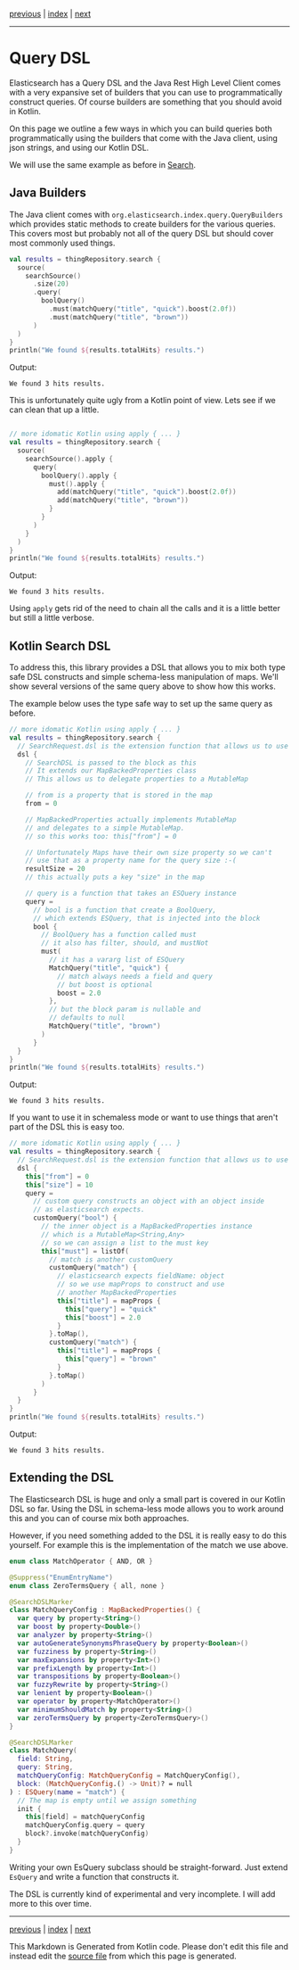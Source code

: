 [previous](search.md) | [index](index.md) | [next](coroutines.md)

___

# Query DSL

Elasticsearch has a Query DSL and the Java Rest High Level Client comes with a very expansive
set of builders that you can use to programmatically construct queries. Of course builders are 
something that you should avoid in Kotlin. 

On this page we outline a few ways in which you can build queries both programmatically using the builders
that come with the Java client, using json strings, and using our Kotlin DSL.

We will use the same example as before in [Search](search.md). 

## Java Builders

The Java client comes with `org.elasticsearch.index.query.QueryBuilders` which provides static methods 
to create builders for the various queries. This covers most but probably not all of the query DSL 
but should cover most commonly used things.

```kotlin
val results = thingRepository.search {
  source(
    searchSource()
      .size(20)
      .query(
        boolQuery()
          .must(matchQuery("title", "quick").boost(2.0f))
          .must(matchQuery("title", "brown"))
      )
  )
}
println("We found ${results.totalHits} results.")
```

Output:

```
We found 3 hits results.

```

This is unfortunately quite ugly from a Kotlin point of view. Lets see if we can clean that up a little.

```kotlin

// more idomatic Kotlin using apply { ... }
val results = thingRepository.search {
  source(
    searchSource().apply {
      query(
        boolQuery().apply {
          must().apply {
            add(matchQuery("title", "quick").boost(2.0f))
            add(matchQuery("title", "brown"))
          }
        }
      )
    }
  )
}
println("We found ${results.totalHits} results.")
```

Output:

```
We found 3 hits results.

```

Using `apply` gets rid of the need to chain all the calls and it is a little better but still a little verbose. 

## Kotlin Search DSL

To address this, this library provides a DSL that allows you to mix both type safe DSL constructs 
and simple schema-less manipulation of maps. We'll show several versions of the same query above to
show how this works.

The example below uses the type safe way to set up the same query as before.

```kotlin
// more idomatic Kotlin using apply { ... }
val results = thingRepository.search {
  // SearchRequest.dsl is the extension function that allows us to use the dsl.
  dsl {
    // SearchDSL is passed to the block as this
    // It extends our MapBackedProperties class
    // This allows us to delegate properties to a MutableMap

    // from is a property that is stored in the map
    from = 0

    // MapBackedProperties actually implements MutableMap
    // and delegates to a simple MutableMap.
    // so this works too: this["from"] = 0

    // Unfortunately Maps have their own size property so we can't
    // use that as a property name for the query size :-(
    resultSize = 20
    // this actually puts a key "size" in the map

    // query is a function that takes an ESQuery instance
    query =
      // bool is a function that create a BoolQuery,
      // which extends ESQuery, that is injected into the block
      bool {
        // BoolQuery has a function called must
        // it also has filter, should, and mustNot
        must(
          // it has a vararg list of ESQuery
          MatchQuery("title", "quick") {
            // match always needs a field and query
            // but boost is optional
            boost = 2.0
          },
          // but the block param is nullable and
          // defaults to null
          MatchQuery("title", "brown")
        )
      }
  }
}
println("We found ${results.totalHits} results.")
```

Output:

```
We found 3 hits results.

```

If you want to use it in schemaless mode or want to use things that aren't part of the DSL
this is easy too.

```kotlin
// more idomatic Kotlin using apply { ... }
val results = thingRepository.search {
  // SearchRequest.dsl is the extension function that allows us to use the dsl.
  dsl {
    this["from"] = 0
    this["size"] = 10
    query =
      // custom query constructs an object with an object inside
      // as elasticsearch expects.
      customQuery("bool") {
        // the inner object is a MapBackedProperties instance
        // which is a MutableMap<String,Any>
        // so we can assign a list to the must key
        this["must"] = listOf(
          // match is another customQuery
          customQuery("match") {
            // elasticsearch expects fieldName: object
            // so we use mapProps to construct and use
            // another MapBackedProperties
            this["title"] = mapProps {
              this["query"] = "quick"
              this["boost"] = 2.0
            }
          }.toMap(),
          customQuery("match") {
            this["title"] = mapProps {
              this["query"] = "brown"
            }
          }.toMap()
        )
      }
  }
}
println("We found ${results.totalHits} results.")
```

Output:

```
We found 3 hits results.

```

## Extending the DSL

The Elasticsearch DSL is huge and only a small part is covered in our Kotlin DSL so far. Using the DSL
in schema-less mode allows you to work around this and you can of course mix both approaches.

However, if you need something added to the DSL it is really easy to do this yourself. For example 
this is the implementation of the match we use above. 

```kotlin
enum class MatchOperator { AND, OR }

@Suppress("EnumEntryName")
enum class ZeroTermsQuery { all, none }

@SearchDSLMarker
class MatchQueryConfig : MapBackedProperties() {
  var query by property<String>()
  var boost by property<Double>()
  var analyzer by property<String>()
  var autoGenerateSynonymsPhraseQuery by property<Boolean>()
  var fuzziness by property<String>()
  var maxExpansions by property<Int>()
  var prefixLength by property<Int>()
  var transpositions by property<Boolean>()
  var fuzzyRewrite by property<String>()
  var lenient by property<Boolean>()
  var operator by property<MatchOperator>()
  var minimumShouldMatch by property<String>()
  var zeroTermsQuery by property<ZeroTermsQuery>()
}

@SearchDSLMarker
class MatchQuery(
  field: String,
  query: String,
  matchQueryConfig: MatchQueryConfig = MatchQueryConfig(),
  block: (MatchQueryConfig.() -> Unit)? = null
) : ESQuery(name = "match") {
  // The map is empty until we assign something
  init {
    this[field] = matchQueryConfig
    matchQueryConfig.query = query
    block?.invoke(matchQueryConfig)
  }
}
```

Writing your own EsQuery subclass should be straight-forward. Just extend `EsQuery` and write a function 
that constructs it.

The DSL is currently kind of experimental and very incomplete. I will add more to this over time.


___

[previous](search.md) | [index](index.md) | [next](coroutines.md)

This Markdown is Generated from Kotlin code. Please don't edit this file and instead edit the [source file](https://github.com/jillesvangurp/es-kotlin-wrapper-client/tree/master/src/test/kotlin/io/inbot/eskotlinwrapper/manual/QueryDslManualTest.kt) from which this page is generated.